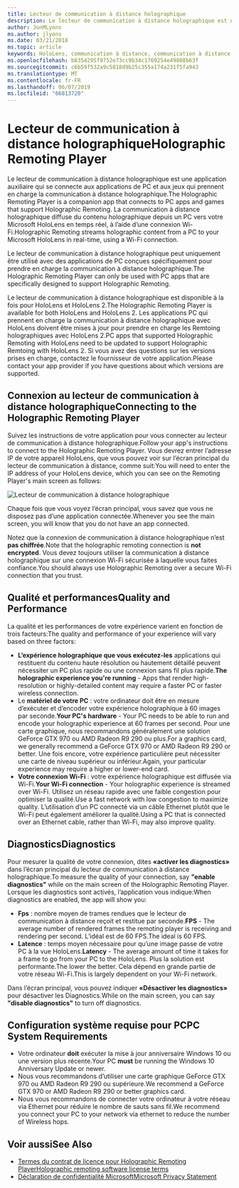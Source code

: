 ```yaml
---
title: Lecteur de communication à distance holographique
description: Le lecteur de communication à distance holographique est une application auxiliaire qui se connecte aux applications de PC et aux jeux qui prennent en charge la communication à distance holographique. La communication à distance holographique diffuse du contenu holographique depuis un PC vers votre Microsoft HoloLens en temps réel, à l’aide d’une connexion Wi-Fi.
author: JonMLyons
ms.author: jlyons
ms.date: 03/21/2018
ms.topic: article
keywords: HoloLens, communication à distance, communication à distance holographique
ms.openlocfilehash: b8354295f9752e73cc9b34c1769254e49808b63f
ms.sourcegitcommit: c6b59f532a9c5818d9b25c355a174a231f5fa943
ms.translationtype: MT
ms.contentlocale: fr-FR
ms.lasthandoff: 06/07/2019
ms.locfileid: "66813720"
---
```

# <a name="holographic-remoting-player"></a><span data-ttu-id="84068-105">Lecteur de communication à distance holographique</span><span class="sxs-lookup"><span data-stu-id="84068-105">Holographic Remoting Player</span></span>

<span data-ttu-id="84068-106">Le lecteur de communication à distance holographique est une application auxiliaire qui se connecte aux applications de PC et aux jeux qui prennent en charge la communication à distance holographique.</span><span class="sxs-lookup"><span data-stu-id="84068-106">The Holographic Remoting Player is a companion app that connects to PC apps and games that support Holographic Remoting.</span></span> <span data-ttu-id="84068-107">La communication à distance holographique diffuse du contenu holographique depuis un PC vers votre Microsoft HoloLens en temps réel, à l’aide d’une connexion Wi-Fi.</span><span class="sxs-lookup"><span data-stu-id="84068-107">Holographic Remoting streams holographic content from a PC to your Microsoft HoloLens in real-time, using a Wi-Fi connection.</span></span>

<span data-ttu-id="84068-108">Le lecteur de communication à distance holographique peut uniquement être utilisé avec des applications de PC conçues spécifiquement pour prendre en charge la communication à distance holographique.</span><span class="sxs-lookup"><span data-stu-id="84068-108">The Holographic Remoting Player can only be used with PC apps that are specifically designed to support Holographic Remoting.</span></span>

<span data-ttu-id="84068-109">Le lecteur de communication à distance holographique est disponible à la fois pour HoloLens et HoloLens 2.</span><span class="sxs-lookup"><span data-stu-id="84068-109">The Holographic Remoting Player is available for both HoloLens and HoloLens 2.</span></span>  <span data-ttu-id="84068-110">Les applications PC qui prennent en charge la communication à distance holographique avec HoloLens doivent être mises à jour pour prendre en charge les Remtoing holographiques avec HoloLens 2.</span><span class="sxs-lookup"><span data-stu-id="84068-110">PC apps that supported Holographic Remoting with HoloLens need to be updated to support Holographic Remtoing with HoloLens 2.</span></span>  <span data-ttu-id="84068-111">Si vous avez des questions sur les versions prises en charge, contactez le fournisseur de votre application.</span><span class="sxs-lookup"><span data-stu-id="84068-111">Please contact your app provider if you have questions about which versions are supported.</span></span>

## <a name="connecting-to-the-holographic-remoting-player"></a><span data-ttu-id="84068-112">Connexion au lecteur de communication à distance holographique</span><span class="sxs-lookup"><span data-stu-id="84068-112">Connecting to the Holographic Remoting Player</span></span>

<span data-ttu-id="84068-113">Suivez les instructions de votre application pour vous connecter au lecteur de communication à distance holographique.</span><span class="sxs-lookup"><span data-stu-id="84068-113">Follow your app's instructions to connect to the Holographic Remoting Player.</span></span> <span data-ttu-id="84068-114">Vous devrez entrer l’adresse IP de votre appareil HoloLens, que vous pouvez voir sur l’écran principal du lecteur de communication à distance, comme suit:</span><span class="sxs-lookup"><span data-stu-id="84068-114">You will need to enter the IP address of your HoloLens device, which you can see on the Remoting Player's main screen as follows:</span></span>

![Lecteur de communication à distance holographique](images/holographicremotingplayer.png)

<span data-ttu-id="84068-116">Chaque fois que vous voyez l’écran principal, vous savez que vous ne disposez pas d’une application connectée.</span><span class="sxs-lookup"><span data-stu-id="84068-116">Whenever you see the main screen, you will know that you do not have an app connected.</span></span>

<span data-ttu-id="84068-117">Notez que la connexion de communication à distance holographique n’est **pas chiffrée**.</span><span class="sxs-lookup"><span data-stu-id="84068-117">Note that the holographic remoting connection is **not encrypted**.</span></span> <span data-ttu-id="84068-118">Vous devez toujours utiliser la communication à distance holographique sur une connexion Wi-Fi sécurisée à laquelle vous faites confiance.</span><span class="sxs-lookup"><span data-stu-id="84068-118">You should always use Holographic Remoting over a secure Wi-Fi connection that you trust.</span></span>

## <a name="quality-and-performance"></a><span data-ttu-id="84068-119">Qualité et performances</span><span class="sxs-lookup"><span data-stu-id="84068-119">Quality and Performance</span></span>

<span data-ttu-id="84068-120">La qualité et les performances de votre expérience varient en fonction de trois facteurs:</span><span class="sxs-lookup"><span data-stu-id="84068-120">The quality and performance of your experience will vary based on three factors:</span></span>
* <span data-ttu-id="84068-121">**L’expérience holographique que vous exécutez-les** applications qui restituent du contenu haute résolution ou hautement détaillé peuvent nécessiter un PC plus rapide ou une connexion sans fil plus rapide.</span><span class="sxs-lookup"><span data-stu-id="84068-121">**The holographic experience you're running** - Apps that render high-resolution or highly-detailed content may require a faster PC or faster wireless connection.</span></span>
* <span data-ttu-id="84068-122">Le **matériel de votre PC** : votre ordinateur doit être en mesure d’exécuter et d’encoder votre expérience holographique à 60 images par seconde.</span><span class="sxs-lookup"><span data-stu-id="84068-122">**Your PC's hardware** - Your PC needs to be able to run and encode your holographic experience at 60 frames per second.</span></span> <span data-ttu-id="84068-123">Pour une carte graphique, nous recommandons généralement une solution GeForce GTX 970 ou AMD Radeon R9 290 ou plus.</span><span class="sxs-lookup"><span data-stu-id="84068-123">For a graphics card, we generally recommend a GeForce GTX 970 or AMD Radeon R9 290 or better.</span></span> <span data-ttu-id="84068-124">Une fois encore, votre expérience particulière peut nécessiter une carte de niveau supérieur ou inférieur.</span><span class="sxs-lookup"><span data-stu-id="84068-124">Again, your particular experience may require a higher or lower-end card.</span></span>
* <span data-ttu-id="84068-125">**Votre connexion Wi-Fi** : votre expérience holographique est diffusée via Wi-Fi.</span><span class="sxs-lookup"><span data-stu-id="84068-125">**Your Wi-Fi connection** - Your holographic experience is streamed over Wi-Fi.</span></span> <span data-ttu-id="84068-126">Utilisez un réseau rapide avec une faible congestion pour optimiser la qualité.</span><span class="sxs-lookup"><span data-stu-id="84068-126">Use a fast network with low congestion to maximize quality.</span></span> <span data-ttu-id="84068-127">L’utilisation d’un PC connecté via un câble Ethernet plutôt que le Wi-Fi peut également améliorer la qualité.</span><span class="sxs-lookup"><span data-stu-id="84068-127">Using a PC that is connected over an Ethernet cable, rather than Wi-Fi, may also improve quality.</span></span>

## <a name="diagnostics"></a><span data-ttu-id="84068-128">Diagnostics</span><span class="sxs-lookup"><span data-stu-id="84068-128">Diagnostics</span></span>

<span data-ttu-id="84068-129">Pour mesurer la qualité de votre connexion, dites **«activer les diagnostics»** dans l’écran principal du lecteur de communication à distance holographique.</span><span class="sxs-lookup"><span data-stu-id="84068-129">To measure the quality of your connection, say **"enable diagnostics"** while on the main screen of the Holographic Remoting Player.</span></span> <span data-ttu-id="84068-130">Lorsque les diagnostics sont activés, l’application vous indique:</span><span class="sxs-lookup"><span data-stu-id="84068-130">When diagnostics are enabled, the app will show you:</span></span>
* <span data-ttu-id="84068-131">**Fps** : nombre moyen de trames rendues que le lecteur de communication à distance reçoit et restitue par seconde.</span><span class="sxs-lookup"><span data-stu-id="84068-131">**FPS** - The average number of rendered frames the remoting player is receiving and rendering per second.</span></span> <span data-ttu-id="84068-132">L’idéal est de 60 FPS.</span><span class="sxs-lookup"><span data-stu-id="84068-132">The ideal is 60 FPS.</span></span>
* <span data-ttu-id="84068-133">**Latence** : temps moyen nécessaire pour qu’une image passe de votre PC à la vue HoloLens.</span><span class="sxs-lookup"><span data-stu-id="84068-133">**Latency** - The average amount of time it takes for a frame to go from your PC to the HoloLens.</span></span> <span data-ttu-id="84068-134">Plus la solution est performante.</span><span class="sxs-lookup"><span data-stu-id="84068-134">The lower the better.</span></span> <span data-ttu-id="84068-135">Cela dépend en grande partie de votre réseau Wi-Fi.</span><span class="sxs-lookup"><span data-stu-id="84068-135">This is largely dependent on your Wi-Fi network.</span></span>

<span data-ttu-id="84068-136">Dans l’écran principal, vous pouvez indiquer **«Désactiver les diagnostics»** pour désactiver les Diagnostics.</span><span class="sxs-lookup"><span data-stu-id="84068-136">While on the main screen, you can say **"disable diagnostics"** to turn off diagnostics.</span></span>

## <a name="pc-system-requirements"></a><span data-ttu-id="84068-137">Configuration système requise pour PC</span><span class="sxs-lookup"><span data-stu-id="84068-137">PC System Requirements</span></span>
* <span data-ttu-id="84068-138">Votre ordinateur **doit** exécuter la mise à jour anniversaire Windows 10 ou une version plus récente.</span><span class="sxs-lookup"><span data-stu-id="84068-138">Your PC **must** be running the Windows 10 Anniversary Update or newer.</span></span>
* <span data-ttu-id="84068-139">Nous vous recommandons d’utiliser une carte graphique GeForce GTX 970 ou AMD Radeon R9 290 ou supérieure.</span><span class="sxs-lookup"><span data-stu-id="84068-139">We recommend a GeForce GTX 970 or AMD Radeon R9 290 or better graphics card.</span></span>
* <span data-ttu-id="84068-140">Nous vous recommandons de connecter votre ordinateur à votre réseau via Ethernet pour réduire le nombre de sauts sans fil.</span><span class="sxs-lookup"><span data-stu-id="84068-140">We recommend you connect your PC to your network via ethernet to reduce the number of Wireless hops.</span></span>

## <a name="see-also"></a><span data-ttu-id="84068-141">Voir aussi</span><span class="sxs-lookup"><span data-stu-id="84068-141">See Also</span></span>
* [<span data-ttu-id="84068-142">Termes du contrat de licence pour Holographic Remoting Player</span><span class="sxs-lookup"><span data-stu-id="84068-142">Holographic remoting software license terms</span></span>](https://docs.microsoft.com/en-us/legal/mixed-reality/microsoft-holographic-remoting-software-license-terms)
* [<span data-ttu-id="84068-143">Déclaration de confidentialité Microsoft</span><span class="sxs-lookup"><span data-stu-id="84068-143">Microsoft Privacy Statement</span></span>](https://go.microsoft.com/fwlink/?LinkId=521839)

